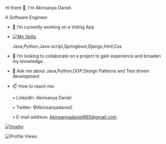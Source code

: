  Hi there 👋, I'm Akinsanya Daniel.
 
 
 A Software Engineer

- 🔭 I’m currently working on a Voting App


-  [![My Skills](https://skillicons.dev/icons?i=java,python,html,css,js,postman,react,mysql,R)](https://skillicons.dev)

   Java,Python,Java-script,Springboot,Django,html,Css

- 👯 I’m looking to collaborate on a project to gain experience and broaden my knowledge.


- 💬 Ask me about Java,Python,OOP,Design Patterns and Test driven development


- 📫 How to reach me: 


  • LinkedIn: Akinsanya Daniel
  
  •  Twitter: @Akinsanyadanie2
  
  •  E-mail address: Akinsanyadaniel665@gmail.com


[![trophy](https://github-profile-trophy.vercel.app/?username=dannyy2000&theme=nord)](https://github.com/dannyy2000/github-profile-trophy)

![Profile Views](https://komarev.com/ghpvc/?username=dannyy2000&color=brightgreen&style=flat-square)








